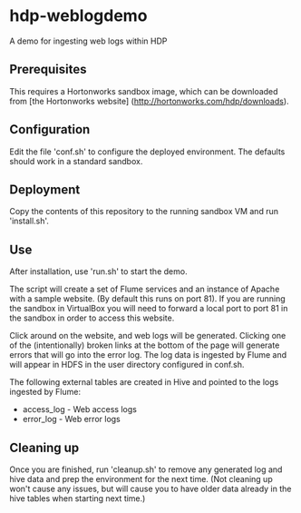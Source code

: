 # hdp-weblogdemo
A demo for ingesting web logs within HDP

Prerequisites
-------------
This requires a Hortonworks sandbox image, which can be downloaded from [the Hortonworks website] (http://hortonworks.com/hdp/downloads).

Configuration
-------------
Edit the file 'conf.sh' to configure the deployed environment.  The defaults should work in a standard sandbox.

Deployment
----------
Copy the contents of this repository to the running sandbox VM and run 'install.sh'.

Use
---
After installation, use 'run.sh' to start the demo.

The script will create a set of Flume services and an instance of Apache with a sample website.  (By default this runs on port 81).  If you are running the sandbox in VirtualBox you will need to forward a local port to port 81 in the sandbox in order to access this website.

Click around on the website, and web logs will be generated.  Clicking one of the (intentionally) broken links at the bottom of the page will generate errors that will go into the error log.  The log data is ingested by Flume and will appear in HDFS in the user directory configured in conf.sh.

The following external tables are created in Hive and pointed to the logs ingested by Flume:
* access_log - Web access logs
* error_log - Web error logs

Cleaning up
-----------
Once you are finished, run 'cleanup.sh' to remove any generated log and hive data and prep the environment for the next time.  (Not cleaning up won't cause any issues, but will cause you to have older data already in the hive tables when starting next time.)